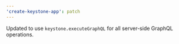 ```yaml
---
'create-keystone-app': patch
---
```


Updated to use `keystone.executeGraphQL` for all server-side GraphQL operations.
